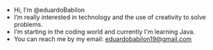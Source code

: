 - Hi, I’m @eduardoBabilon
- I’m really interested in technology and the use of creativity to solve problems. 
- I’m starting in the coding world and currently I'm learning Java.
- You can reach me by my email: eduardobabilon19@gmail.com

<!---
eduardoBabilon/eduardoBabilon is a ✨ special ✨ repository because its `README.md` (this file) appears on your GitHub profile.
You can click the Preview link to take a look at your changes.
--->
